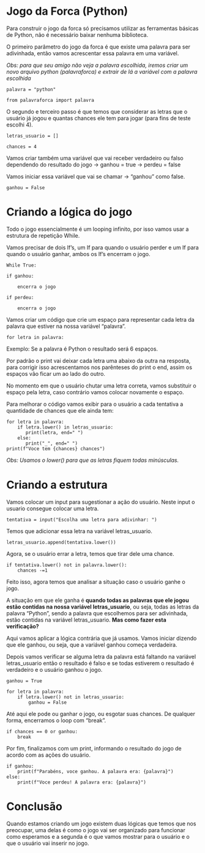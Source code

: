 # Jogo da Forca (Python)
Para construir o jogo da forca só precisamos utilizar as ferramentas básicas de Python, não é necessário baixar nenhuma biblioteca.

O primeiro parâmetro do jogo da forca é que existe uma palavra para ser adivinhada, então vamos acrescentar essa palavra em uma variável.

_Obs: para que seu amigo não veja a palavra escolhida, iremos criar um novo arquivo python (palavraforca) e extrair de lá a variável com a palavra escolhida_

    palavra = "python"

    from palavraforca import palavra

O segundo e terceiro passo é que temos que considerar as letras que o usuário já jogou e quantas chances ele tem para jogar (para fins de teste escolhi 4).

    letras_usuario = []

    chances = 4

Vamos criar também uma variável que vai receber verdadeiro ou falso dependendo do resultado do jogo -> ganhou = true -> perdeu = false

Vamos iniciar essa variável que vai se chamar -> “ganhou” como false.

    ganhou = False

# Criando a lógica do jogo

Todo o jogo essencialmente é um looping infinito, por isso vamos usar a estrutura de repetição While.

Vamos precisar de dois If’s, um If para quando o usuário perder e um If para quando o usuário ganhar, ambos os If’s encerram o jogo.

    While True:
  
    if ganhou:

        encerra o jogo

    if perdeu:

        encerra o jogo
        
Vamos criar um código que crie um espaço para representar cada letra da palavra que estiver na nossa variável “palavra”.

    for letra in palavra:

Exemplo: Se a palavra é Python o resultado será 6 espaços.

Por padrão o print vai deixar cada letra uma abaixo da outra na resposta, para corrigir isso acrescentamos nos parênteses do print o end, assim os espaços vão ficar um ao lado do outro.

No momento em que o usuário chutar uma letra correta, vamos substituir o espaço pela letra, caso contrário vamos colocar novamente o espaço.

Para melhorar o código vamos exibir para o usuário a cada tentativa a quantidade de chances que ele ainda tem:

    for letra in palavra:
        if letra.lower() in letras_usuario:
           print(letra, end=" ")
        else:
           print("_", end=" ")
    print(f"Voce tem {chances} chances")
  
_Obs: Usamos o lower() para que as letras fiquem todas minúsculas._

# Criando a estrutura
Vamos colocar um input para sugestionar a ação do usuário. Neste input o usuario consegue colocar uma letra.

    tentativa = input("Escolha uma letra para adivinhar: ")

Temos que adicionar essa letra na variável letras_usuario.

    letras_usuario.append(tentativa.lower())

Agora, se o usuário errar a letra, temos que tirar dele uma chance.

    if tentativa.lower() not in palavra.lower():
        chances -=1

Feito isso, agora temos que analisar a situação caso o usuário ganhe o jogo.

A situação em que ele ganha é **quando todas as palavras que ele jogou estão contidas na nossa variável letras_usuario**, ou seja, todas as letras da palavra “Python”, sendo a palavra que escolhemos para ser adivinhada, estão contidas na variável letras_usuario. **Mas como fazer esta verificação?**

Aqui vamos aplicar a lógica contrária que já usamos. Vamos iniciar dizendo que ele ganhou, ou seja, que a variável ganhou começa verdadeira.

Depois vamos verificar se alguma letra da palavra está faltando na variável letras_usuario então o resultado é falso e se todas estiverem o resultado é verdadeiro e o usuário ganhou o jogo.

    ganhou = True

    for letra in palavra:
        if letra.lower() not in letras_usuario:
            ganhou = False

Até aqui ele pode ou ganhar o jogo, ou esgotar suas chances. De qualquer forma, encerramos o loop com “break”.

    if chances == 0 or ganhou:
        break
    
Por fim, finalizamos com um print, informando o resultado do jogo de acordo com as ações do usuário.

    if ganhou:
        print(f"Parabéns, voce ganhou. A palavra era: {palavra}")
    else:
        print(f"Voce perdeu! A palavra era: {palavra}")

# Conclusão
Quando estamos criando um jogo existem duas lógicas que temos que nos preocupar, uma delas é como o jogo vai ser organizado para funcionar como esperamos e a segunda é o que vamos mostrar para o usuário e o que o usuário vai inserir no jogo.
